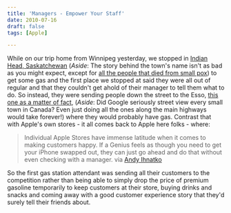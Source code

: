 ```yaml
---
title: 'Managers - Empower Your Staff'
date: 2010-07-16
draft: false
tags: [Apple]

---
```


While on our trip home from Winnipeg yesterday, we stopped in [Indian Head, Saskatchewan](http://maps.google.com/maps?f=q&source=s_q&hl=en&geocode=&q=indian+head,+saskatchewan&sll=52.13437,-106.647656&sspn=0.233495,0.641327&ie=UTF8&hq=&hnear=Indian+Head,+Division+No.+6,+Saskatchewan,+Canada&ll=50.530861,-103.66519&spn=0.015113,0.040083&z=15) (_Aside_: The story behind the town's name isn't as bad as you might expect, except for [all the people that died from small pox](http://64.17.133.62/historyname.html)) to get some gas and the first place we stopped at said they were all out of regular and that they couldn't get ahold of their manager to tell them what to do. So instead, they were sending people down the street to the Esso, [this one as a matter of fact](http://maps.google.com/maps?f=q&source=s_q&hl=en&geocode=&q=indian+head,+saskatchewan&sll=52.13437,-106.647656&sspn=0.233495,0.641327&ie=UTF8&hq=&hnear=Indian+Head,+Division+No.+6,+Saskatchewan,+Canada&ll=50.52887,-103.678794&spn=0.015223,0.040083&z=15&layer=c&cbll=50.528256,-103.678791&panoid=TwLgEKACcj5XCBQ0uk3ZBg&cbp=12,75.82,,0,9.24), (_Aside_: Did Google seriously street view every small town in Canada? Even just doing all the ones along the main highways would take forever!) where they would probably have gas. Contrast that with Apple's own stores - it all comes back to Apple here folks - where:

> Individual Apple Stores have immense latitude when it comes to making customers happy. If a Genius feels as though you need to get your iPhone swapped out, they can just go ahead and do that without even checking with a manager. via [Andy Ihnatko](http://ihnatko.com/2010/07/16/what-im-expecting-from-apples-iphone-4-press-conference-today/)

So the first gas station attendant was sending all their customers to the competition rather than being able to simply drop the price of premium gasoline temporarily to keep customers at their store, buying drinks and snacks and coming away with a good customer experience story that they'd surely tell their friends about.